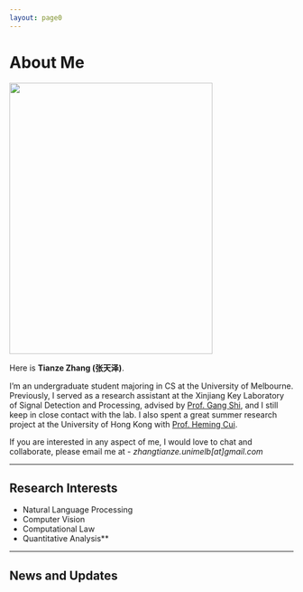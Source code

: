 ```yaml
---
layout: page0
---
```


# About Me

<img src="https://zhangtianze.com/ZTZ .jpg" class="floatpic" width="360" height="480">

Here is **Tianze Zhang (张天泽)**.

I’m an undergraduate student majoring in CS at the University of Melbourne. Previously, I served as a research assistant at the Xinjiang Key Laboratory of Signal Detection and Processing, advised by [Prof. Gang Shi](https://it.xju.edu.cn/info/1144/2113.htm), and I still keep in close contact with the lab. I also spent a great summer research project at the University of Hong Kong with [Prof. Heming Cui](https://www.cs.hku.hk/people/academic-staff/heming).

If you are interested in any aspect of me, I would love to chat and collaborate, please email me at - *zhangtianze.unimelb[at]gmail.com*

---

<!--## Academic Background

- **July 2025 - Future:** The University of Melbourne (BSc, CS)
- **Jan 2023 - June 2025:** Xinjiang Key Laboratory of Signal Detection and Processing(Research assistant)
- **Sep 2022 - June 2024:** Xinjiang University (BSc, CS)(Transfer to UniMelb)
- **July 2023 - Aug 2023:** The University of Hongkong(Summer research)

---
-->

<!--## Academic Milestones-->

<!-- Mar 2024：Very honored to receive the **Offer of Bachelor of Science** from **The University of Melbourne**. -->
<!-- July 2023：Very excited to join a **Summer reasearch** project at **The University of Hong Kong**.-->
<!-- Jan 2023：Very honored to join the **Xinjiang Key Laboratory of Signal Detection and Processing**.-->

<!--## Recommendation

- Recommendation Letter from [Prof. Gang Shi](https://it.xju.edu.cn/info/1144/2113.htm) , Xinjiang University
- Recommendation Letter from [Prof. Heming Cui](https://www.cs.hku.hk/people/academic-staff/heming) , The University of Hongkong.

---
-->

## Research Interests

- Natural Language Processing
- Computer Vision
- Computational Law
- Quantitative Analysis**

<!-- My current research focuses on practical problems faced by artificial intelligence in complex legal scenarios. My interests are **Artificial intelligence.** and its applications in **Law**, **Finance**, and **Medicine**. In short, advanced technologies such as artificial intelligence have a positive impact on everyone's life. I hope to devote my talents to this meaningful cause and bring benefits to society.
-->

---

## News and Updates
<html lang="en">
<head>
    <meta charset="UTF-8">
    <meta name="viewport" content="width=device-width, initial-scale=1.0">
    <link rel="stylesheet" href="https://cdnjs.cloudflare.com/ajax/libs/font-awesome/6.4.0/css/all.min.css">
    <style>
        /* 完全封装的新闻模块样式 - 所有样式都限制在 .academic-news-module 内 */
        .academic-news-module {
            /* 重置所有子元素的默认样式 */
            box-sizing: border-box;
            font-family: 'Segoe UI', Tahoma, Geneva, Verdana, sans-serif;
            width: 100%;
            max-width: 1000px;
            margin: 0 auto;
            position: relative;
            background: transparent;
        }

        .academic-news-module *,
        .academic-news-module *::before,
        .academic-news-module *::after {
            box-sizing: border-box;
            margin: 0;
            padding: 0;
        }

        .academic-news-module .news-wrapper {
            --ac-primary: #2c3e50;
            --ac-secondary: #3498db;
            --ac-text-light: #ecf0f1;
            --ac-bg: #fff;
            --ac-gray-light: #f8f9fa;
            --ac-gray: #6c757d;
            --ac-shadow: 0 10px 30px rgba(0,0,0,0.1);
            --ac-shadow-hover: 0 15px 40px rgba(0,0,0,0.15);

            color: #333;
            overflow: hidden;
            border-radius: 16px;
            background: rgba(255, 255, 255, 0.95);
            box-shadow: 0 12px 40px rgba(0, 0, 0, 0.1);
            position: relative;
            animation: fadeInUp 0.8s ease-out;
            height: 100%;
        }

        /* 内容容器 - 覆盖整个背景 */
        .academic-news-module .carousel-container {
            position: relative;
            height: 340px;
            border-radius: 14px;
            overflow: hidden;
            box-shadow: 0 8px 25px rgba(0,0,0,0.08);
            background: var(--ac-bg);
            display: flex;
            border: 1px solid rgba(0,0,0,0.05);
        }

        /* 左侧成就展示区 */
        .academic-news-module .content-panel {
            flex: 0 0 70%;
            position: relative;
            background: var(--ac-bg);
            overflow: hidden;
        }

        .academic-news-module .achievement-wrapper {
            position: relative;
            height: 100%;
            display: flex;
            align-items: center;
            justify-content: center;
            padding: 15px;
        }

        .academic-news-module .achievement-card {
            position: absolute;
            width: 100%;
            max-width: 700px;
            padding: 60px;
            opacity: 0;
            transform: translateY(30px) scale(0.95);
            transition: all 0.6s cubic-bezier(0.4, 0, 0.2, 1);
            pointer-events: none;
            margin: 0;
            background: white;
            border-radius: 12px;
            box-shadow: 0 5px 15px rgba(0,0,0,0.05);
        }

        .academic-news-module .achievement-card.active {
            opacity: 1;
            transform: translateY(0) scale(1);
            pointer-events: all;
            z-index: 2;
        }

        .academic-news-module .achievement-card.prev,
        .academic-news-module .achievement-card.next {
            z-index: 1;
        }

        .academic-news-module .achievement-card.prev {
            transform: translateY(-30px) scale(0.95);
        }

        .academic-news-module .achievement-card.next {
            transform: translateY(30px) scale(0.95);
        }

        .academic-news-module .achievement-date {
            color: var(--ac-secondary);
            font-size: 15px;  /* 原来16px，缩小到14px */
            font-weight: 600;
            text-transform: uppercase;
            letter-spacing: 1px;
            margin: 0 0 15px 0;
            display: inline-block;
            position: relative;
            padding-left: 24px;
        }

        .academic-news-module .achievement-date::before {
            content: '';
            position: absolute;
            left: 0;
            top: 50%;
            transform: translateY(-50%);
            width: 14px;
            height: 3px;
            background: var(--ac-secondary);
        }

        .academic-news-module .achievement-title {
            font-size: 22px;  /* 原来24px，缩小到20px */
            font-weight: 700;
            margin: 0 0 20px 0;
            color: var(--ac-primary);
            line-height: 1.3;
        }

        .academic-news-module .achievement-description {
            font-size: 15px;  /* 原来16px，缩小到14px */
            line-height: 1.7;
            color: #5a6c7d;
            margin: 0 0 25px 0;
        }

        .academic-news-module .achievement-tags {
            display: flex;
            flex-wrap: wrap;
            gap: 10px;
            margin: 0;
            padding: 0;
            list-style: none;
        }

        .academic-news-module .tag {
            display: inline-block;
            padding: 6px 15px;
            background: rgba(52, 152, 219, 0.1);
            color: var(--ac-secondary);
            border-radius: 20px;
            font-size: 12px;  /* 原来13px，缩小到12px */
            font-weight: 600;
            border: 1px solid rgba(52, 152, 219, 0.2);
            transition: all 0.3s ease;
            margin: 0;
        }

        .academic-news-module .tag:hover {
            background: var(--ac-secondary);
            color: white;
            transform: translateY(-2px);
            box-shadow: 0 4px 12px rgba(52, 152, 219, 0.3);
        }

        /* 右侧时间轴面板 */
        .academic-news-module .timeline-panel {
            flex: 0 0 30%;
            background: linear-gradient(160deg, #2c3e50 0%, #1a2530 100%);
            position: relative;
            display: flex;
            align-items: center;
            overflow: hidden;
        }

        .academic-news-module .timeline-wrapper {
            width: 100%;
            height: 100%;
            position: relative;
            display: flex;
            flex-direction: column;
            justify-content: center;
            align-items: center;
            padding: 30px 15px;
        }

        .academic-news-module .timeline-container {
            position: relative;
            width: 100%;
            height: 100%;
            display: flex;
            flex-direction: column;
            justify-content: center;
            gap: 100px;
            transition: transform 0.6s cubic-bezier(0.4, 0, 0.2, 1);
            overflow-y: auto;
            scrollbar-width: none; /* Firefox */
        }

        .academic-news-module .timeline-container::-webkit-scrollbar {
            display: none; /* Chrome, Safari */
        }

        .academic-news-module .timeline-item {
            position: absolute;
            width: 100%;
            padding-left: 30px;
            cursor: pointer;
            opacity: 0;
            transform: scale(0.8) translateY(0);
            transition: all 0.5s cubic-bezier(0.4, 0, 0.2, 1);
            pointer-events: none;
            margin: 0;
        }

        .academic-news-module .timeline-item.position-prev {
            transform: translateY(-85px) scale(0.85);
            opacity: 0.4;
            pointer-events: all;
        }

        .academic-news-module .timeline-item.position-current {
            transform: translateY(0) scale(1);
            opacity: 1;
            pointer-events: all;
        }

        .academic-news-module .timeline-item.position-next {
            transform: translateY(85px) scale(0.85);
            opacity: 0.4;
            pointer-events: all;
        }

        .academic-news-module .timeline-item::before {
            content: '';
            position: absolute;
            left: 0;
            top: 7px;
            width: 12px;
            height: 12px;
            background: rgba(255, 255, 255, 0.3);
            border-radius: 50%;
            border: 2px solid rgba(255, 255, 255, 0.5);
            transition: all 0.5s ease;
        }

        .academic-news-module .timeline-item.position-current::before {
            width: 16px;
            height: 16px;
            background: var(--ac-secondary);
            border-color: var(--ac-bg);
            box-shadow: 0 0 0 4px rgba(52, 152, 219, 0.3);
            top: 4px;
        }

        .academic-news-module .timeline-date {
            color: var(--ac-text-light);
            font-weight: 700;
            margin: 0 0 5px 0;
            font-size: 13px;  /* 原来14px，缩小到12px */
            transition: all 0.5s ease;
        }

        .academic-news-module .timeline-item.position-current .timeline-date {
            font-size: 14px;  /* 原来15px，缩小到13px */
            color: #3498db;
        }

        .academic-news-module .timeline-title {
            color: rgba(255, 255, 255, 0.7);
            font-size: 13px;  /* 原来14px，缩小到12px */
            line-height: 1.4;
            transition: all 0.5s ease;
            margin: 0;
        }

        .academic-news-module .timeline-item.position-current .timeline-title {
            color: rgba(255, 255, 255, 0.95);
            font-size: 14px;  /* 原来15px，缩小到13px */
        }

        /* 连接线 */
        .academic-news-module .timeline-line {
            position: absolute;
            left: 37px;
            top: 50%;
            transform: translateY(-50%);
            width: 3px;
            height: 300px;
            background: linear-gradient(to bottom,
            transparent 0%,
            rgba(255,255,255,0.2) 30%,
            rgba(52,152,219,0.6) 50%,
            rgba(255,255,255,0.2) 70%,
            transparent 100%);
            pointer-events: none;
        }

        /* 边缘渐变效果 */
        .academic-news-module .timeline-panel::before,
        .academic-news-module .timeline-panel::after {
            content: '';
            position: absolute;
            left: 0;
            right: 0;
            height: 70px;
            pointer-events: none;
            z-index: 2;
        }

        .academic-news-module .timeline-panel::before {
            top: 0;
            background: linear-gradient(to bottom, #1a2530 0%, transparent 100%);
        }

        .academic-news-module .timeline-panel::after {
            bottom: 0;
            background: linear-gradient(to top, #1a2530 0%, transparent 100%);
        }

        /* 导航控制 - 固定在容器底部并默认隐藏 */
        .academic-news-module .nav-controls {
            position: absolute;
            bottom: 20px;
            left: 50%;
            transform: translateX(-50%);
            display: flex;
            align-items: center;
            gap: 25px;
            z-index: 100;
            opacity: 0;
            transition: all 0.4s ease;
            background: rgba(255, 255, 255, 0.95);
            padding: 12px 30px;
            border-radius: 35px;
            box-shadow: 0 8px 30px rgba(0, 0, 0, 0.15);
            backdrop-filter: blur(4px);
        }

        .academic-news-module .news-wrapper:hover .nav-controls {
            opacity: 1;
        }

        .academic-news-module .nav-button {
            width: 48px;
            height: 48px;
            border-radius: 50%;
            background: white;
            border: none;
            box-shadow: 0 4px 15px rgba(0, 0, 0, 0.12);
            cursor: pointer;
            display: flex;
            align-items: center;
            justify-content: center;
            transition: all 0.3s ease;
            font-size: 18px;
            color: var(--ac-gray);
        }

        .academic-news-module .nav-button:hover:not(:disabled) {
            transform: translateY(-3px);
            box-shadow: 0 7px 20px rgba(0, 0, 0, 0.18);
            background: var(--ac-secondary);
            color: white;
        }

        .academic-news-module .nav-button:disabled {
            opacity: 0.4;
            cursor: not-allowed;
        }

        .academic-news-module .progress-counter {
            font-size: 15px;
            color: var(--ac-gray);
            font-weight: 600;
            background: white;
            padding: 8px 20px;
            border-radius: 20px;
            box-shadow: 0 3px 10px rgba(0, 0, 0, 0.07);
            margin: 0;
        }

        .academic-news-module .current-number {
            color: var(--ac-secondary);
            font-weight: 700;
            font-size: 16px;
        }

        .academic-news-module .auto-play-indicator {
            position: absolute;
            bottom: 15px;
            left: 15px;
            font-size: 12px;
            color: #3498db;
            display: flex;
            align-items: center;
            gap: 6px;
        }

        /* 响应式设计 */
        @media (max-width: 900px) {
            .academic-news-module .carousel-container {
                height: 600px;
                flex-direction: column;
            }

            .academic-news-module .content-panel {
                flex: 0 0 60%;
            }

            .academic-news-module .timeline-panel {
                flex: 0 0 40%;
            }

            .academic-news-module .achievement-card {
                padding: 25px;
            }

            .academic-news-module .achievement-title {
                font-size: 22px;
            }

            .academic-news-module .timeline-wrapper {
                flex-direction: row;
                height: 100%;
                padding: 15px;
            }

            .academic-news-module .timeline-container {
                flex-direction: row;
                gap: 15px;
            }

            .academic-news-module .timeline-item.position-prev {
                transform: translateX(-100px) scale(0.85);
            }

            .academic-news-module .timeline-item.position-current {
                transform: translateX(0) scale(1);
            }

            .academic-news-module .timeline-item.position-next {
                transform: translateX(100px) scale(0.85);
            }

            .academic-news-module .timeline-line {
                display: none;
            }

            .academic-news-module .nav-controls {
                bottom: 15px;
                opacity: 1;
                background: rgba(255, 255, 255, 0.95);
                padding: 10px 25px;
            }
        }

        @media (max-width: 600px) {
            .academic-news-module .achievement-card {
                padding: 20px;
            }

            .academic-news-module .achievement-title {
                font-size: 20px;
            }

            .academic-news-module .achievement-description {
                font-size: 14px;
            }

            .academic-news-module .tag {
                padding: 5px 12px;
                font-size: 12px;
            }

            .academic-news-module .carousel-container {
                height: 650px;
            }
        }

        /* 加载动画 */
        @keyframes fadeInUp {
            from {
                opacity: 0;
                transform: translateY(30px);
            }
            to {
                opacity: 1;
                transform: translateY(0);
            }
        }
    </style>
</head>
<body>
<!-- 完全封装的学术新闻模块 -->
<div class="academic-news-module">
    <div class="news-wrapper">
        <div class="carousel-container">
            <!-- 左侧内容面板 -->
            <div class="content-panel">
                <div class="achievement-wrapper">
                    <div class="achievement-card active" data-index="0">
                        <div class="achievement-date">2025-3</div>
                        <h3 class="achievement-title">Our paper was accepted by IJCNN2025</h3>
                        <p class="achievement-description">
                            Our research result "SWR-BIDeN: An Improved BIDeN Model for Severe Weather Removal in Image Processing" was accepted by the International Joint Conference on Neural Networks (IJCNN2025).
                        </p>
                        <div class="achievement-tags">
                            <span class="tag">CCF-C</span>
                            <span class="tag">Image Processing</span>
                            <span class="tag">CV</span>
                        </div>
                    </div>

                    <div class="achievement-card" data-index="1">
                        <div class="achievement-date">2025-4</div>
                        <h3 class="achievement-title">Our paper was accepted by ICIC2025</h3>
                        <p class="achievement-description">
                            Our research result "LightDrone-YOLO: A Novel Lightweight and Efficient Object Detection Network for Unmanned Aerial Vehicles" was accepted by the International Conference on Intelligent Computing (ICIC2025).
                        </p>
                        <div class="achievement-tags">
                            <span class="tag">CCF-C</span>
                            <span class="tag">Object Detection</span>
                            <span class="tag">UVA</span>
                        </div>
                    </div>

                    <div class="achievement-card" data-index="2">
                        <div class="achievement-date">2025-4</div>
                        <h3 class="achievement-title">Our paper was accepted by ICIC2025</h3>
                        <p class="achievement-description">
                            Our research result "Lightweight Remote Sensing Image Change Detection Based on Global Feature Fusion" was accepted by the International Conference on Intelligent Computing (ICIC2025).
                        </p>
                        <div class="achievement-tags">
                            <span class="tag">CCF-C</span>
                            <span class="tag">Remote Sensing</span>
                            <span class="tag">CV</span>
                        </div>
                    </div>

                    <div class="achievement-card" data-index="3">
                        <div class="achievement-date">2025-4</div>
                        <h3 class="achievement-title">Our paper was accepted by ICIC2025</h3>
                        <p class="achievement-description">
                            Our research result "GlintNet: A Lightweight Global-Local Integration Network with Spatial-Channel Mixed Attention for ReID" was accepted by the International Conference on Intelligent Computing (ICIC2025).
                        </p>
                        <div class="achievement-tags">
                            <span class="tag">CCF-C</span>
                            <span class="tag">Re-ID</span>
                            <span class="tag">CV</span>
                        </div>
                    </div>
                </div>
            </div>

            <!-- 右侧时间轴面板 -->
            <div class="timeline-panel">
                <div class="timeline-line"></div>
                <div class="timeline-wrapper">
                    <div class="timeline-container" id="timelineContainer">
                        <!-- 时间轴项目将通过JavaScript动态生成 -->
                    </div>
                </div>
            </div>
        </div>

        <!-- 导航控制 -->
        <div class="nav-controls">
            <button class="nav-button" id="prevBtn">
                <i class="fas fa-chevron-left"></i>
            </button>
            <div class="progress-counter">
                <span class="current-number" id="currentNum">1</span> / <span id="totalNum">4</span>
            </div>
            <button class="nav-button" id="nextBtn">
                <i class="fas fa-chevron-right"></i>
            </button>
        </div>
    </div>
</div>

<script>
    document.addEventListener('DOMContentLoaded', function() {
        // 时间轴数据
        const timelineData = [
            { date: '2025-03', title: 'Our paper was accepted by IJCNN2025' },
            { date: '2025-04', title: 'Our paper was accepted by ICIC2025' },
            { date: '2025-04', title: 'Our paper was accepted by ICIC2025' },
            { date: '2025-04', title: 'Our paper was accepted by ICIC2025' }
        ];

        // 初始化变量
        let currentIndex = 0;
        let autoPlayInterval;
        const wrapper = document.querySelector('.academic-timeline-wrapper');
        const achievementCards = document.querySelectorAll('.achievement-card');
        const timelineContainer = document.getElementById('timelineContainer');
        const prevBtn = document.getElementById('prevBtn');
        const nextBtn = document.getElementById('nextBtn');
        const currentNum = document.getElementById('currentNum');
        const totalNum = document.getElementById('totalNum');
        const totalItems = achievementCards.length;

        // 设置总数
        totalNum.textContent = totalItems;

        // 创建时间轴项目
        function createTimelineItems() {
            timelineData.forEach((item, index) => {
                const timelineItem = document.createElement('div');
                timelineItem.className = 'timeline-item';
                timelineItem.setAttribute('data-index', index);

                timelineItem.innerHTML = `
                        <div class="timeline-date">${item.date}</div>
                        <div class="timeline-title">${item.title}</div>
                    `;

                timelineItem.addEventListener('click', () => {
                    goToIndex(index);
                });

                timelineContainer.appendChild(timelineItem);
            });
        }

        // 更新时间轴位置
        function updateTimelinePositions() {
            const items = timelineContainer.querySelectorAll('.timeline-item');

            items.forEach((item, index) => {
                item.classList.remove('position-prev', 'position-current', 'position-next');

                if (index === currentIndex - 1 && index >= 0) {
                    item.classList.add('position-prev');
                } else if (index === currentIndex) {
                    item.classList.add('position-current');
                } else if (index === currentIndex + 1 && index < totalItems) {
                    item.classList.add('position-next');
                }
            });
        }

        // 更新显示状态
        function updateDisplay(index) {
            // 更新成就卡片
            achievementCards.forEach((card, i) => {
                card.classList.remove('active', 'prev', 'next');
                if (i === index) {
                    card.classList.add('active');
                } else if (i < index) {
                    card.classList.add('prev');
                } else {
                    card.classList.add('next');
                }
            });

            // 更新时间轴
            updateTimelinePositions();

            // 更新进度数字
            currentNum.textContent = index + 1;

            // 更新按钮状态
            prevBtn.disabled = index === 0;
            nextBtn.disabled = index === totalItems - 1;
        }

        // 切换到指定索引
        function goToIndex(index) {
            if (index >= 0 && index < totalItems) {
                currentIndex = index;
                updateDisplay(currentIndex);
            }
        }

        // 上一个
        function goPrev() {
            if (currentIndex > 0) {
                goToIndex(currentIndex - 1);
            }
        }

        // 下一个
        function goNext() {
            if (currentIndex < totalItems - 1) {
                goToIndex(currentIndex + 1);
            } else {
                goToIndex(0);
            }
        }

        // 自动轮播功能
        function startAutoPlay() {
            autoPlayInterval = setInterval(() => {
                if (currentIndex < totalItems - 1) {
                    goToIndex(currentIndex + 1);
                } else {
                    goToIndex(0);
                }
            }, 5000);
        }

        // 停止自动轮播
        function stopAutoPlay() {
            clearInterval(autoPlayInterval);
        }

        // 事件监听器
        prevBtn.addEventListener('click', function() {
            stopAutoPlay();
            goPrev();
            setTimeout(startAutoPlay, 10000);
        });

        nextBtn.addEventListener('click', function() {
            stopAutoPlay();
            goNext();
            setTimeout(startAutoPlay, 10000);
        });

        // 初始化
        createTimelineItems();
        updateDisplay(0);
        startAutoPlay();

        // 当鼠标悬停在容器上时暂停自动轮播
        wrapper.addEventListener('mouseenter', stopAutoPlay);
        wrapper.addEventListener('mouseleave', startAutoPlay);

        // 键盘控制
        document.addEventListener('keydown', (e) => {
            if (e.key === 'ArrowLeft') {
                goPrev();
            } else if (e.key === 'ArrowRight') {
                goNext();
            }
        });

        // 触摸滑动支持
        let touchStartX = 0;
        let touchEndX = 0;

        wrapper.addEventListener('touchstart', (e) => {
            touchStartX = e.changedTouches[0].screenX;
        });

        wrapper.addEventListener('touchend', (e) => {
            touchEndX = e.changedTouches[0].screenX;
            handleSwipe();
        });

        function handleSwipe() {
            const diffX = touchStartX - touchEndX;
            const threshold = 50;

            if (diffX > threshold) {
                goNext();
            } else if (diffX < -threshold) {
                goPrev();
            }
        }

        // 时间轴滚轮滚动支持
        timelineContainer.addEventListener('wheel', (e) => {
            e.preventDefault();
            if (e.deltaY > 0) {
                // 向下滚动 - 下一个
                goNext();
            } else if (e.deltaY < 0) {
                // 向上滚动 - 上一个
                goPrev();
            }
        });
    });
</script>
</body>
</html>
